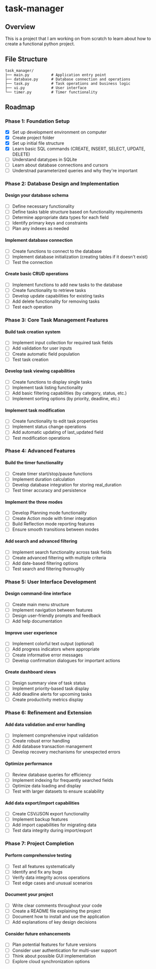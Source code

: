 # task-manager

## Overview

This is a project that I am working on from scratch to learn about how to create a functional python project.

## File Structure

```graphsql
task_manager/
├── main.py          # Application entry point
├── database.py      # Database connection and operations
├── task.py          # Task operations and business logic
├── ui.py            # User interface
└── timer.py         # Timer functionality
```

## Roadmap

### Phase 1: Foundation Setup

- [x] Set up development environment on computer
- [x] Create project folder
- [x] Set up initial file structure
- [x] Learn basic SQL commands (CREATE, INSERT, SELECT, UPDATE, DELETE)
- [ ] Understand datatypes in SQLite
- [ ] Learn about database connections and cursors
- [ ] Understnad parameterized queries and why they're important

### Phase 2: Database Design and Implementation

#### Design your database schema

- [ ] Define necessary functionality
- [ ] Define tasks table structure based on functionality requirements
- [ ] Determine appropriate data types for each field
- [ ] Identify primary keys and constraints
- [ ] Plan any indexes as needed

#### Implement database connection

- [ ] Create functions to connect to the database
- [ ] Implement database initialization (creating tables if it doesn't exist)
- [ ] Test the connection

#### Create basic CRUD operations

- [ ] Implement functions to add new tasks to the database
- [ ] Create functionality to retrieve tasks
- [ ] Develop update capabilities for existing tasks
- [ ] Add delete functionality for removing tasks
- [ ] Test each operation

### Phase 3: Core Task Management Features

#### Build task creation system

- [ ] Implement input collection for required task fields
- [ ] Add validation for user inputs
- [ ] Create automatic field population
- [ ] Test task creation

#### Develop task viewing capabilities

- [ ] Create functions to display single tasks
- [ ] Implement task listing functionality
- [ ] Add basic filtering capabilities (by category, status, etc.)
- [ ] Implement sorting options (by priority, deadline, etc.)

#### Implement task modification

- [ ] Create functionality to edit task properties
- [ ] Implement status change operations
- [ ] Add automatic updating of last_updated field
- [ ] Test modification operations

### Phase 4: Advanced Features

#### Build the timer functionality

- [ ] Create timer start/stop/pause functions
- [ ] Implement duration calculation
- [ ] Develop database integration for storing real_duration
- [ ] Test timer accuracy and persistence

#### Implement the three modes

- [ ] Develop Planning mode functionality
- [ ] Create Action mode with timer integration
- [ ] Build Reflection mode reporting features
- [ ] Ensure smooth transitions between modes

#### Add search and advanced filtering

- [ ] Implement search functionality across task fields
- [ ] Create advanced filtering with multiple criteria
- [ ] Add date-based filtering options
- [ ] Test search and filtering thoroughly

### Phase 5: User Interface Development

#### Design command-line interface

- [ ] Create main menu structure
- [ ] Implement navigation between features
- [ ] Design user-friendly prompts and feedback
- [ ] Add help documentation

#### Improve user experience

- [ ] Implement colorful text output (optional)
- [ ] Add progress indicators where appropriate
- [ ] Create informative error messages
- [ ] Develop confirmation dialogues for important actions

#### Create dashboard views

- [ ] Design summary view of task status
- [ ] Implement priority-based task display
- [ ] Add deadline alerts for upcoming tasks
- [ ] Create productivity metrics display

### Phase 6: Refinement and Extension

#### Add data validation and error handling

- [ ] Implement comprehensive input validation
- [ ] Create robust error handling
- [ ] Add database transaction management
- [ ] Develop recovery mechanisms for unexpected errors

#### Optimize performance

- [ ] Review database queries for efficiency
- [ ] Implement indexing for frequently searched fields
- [ ] Optimize data loading and display
- [ ] Test with larger datasets to ensure scalability

#### Add data export/import capabilities

- [ ] Create CSV/JSON export functionality
- [ ] Implement backup features
- [ ] Add import capabilities for migrating data
- [ ] Test data integrity during import/export

### Phase 7: Project Completion

#### Perform comprehensive testing

- [ ] Test all features systematically
- [ ] Identify and fix any bugs
- [ ] Verify data integrity across operations
- [ ] Test edge cases and unusual scenarios

#### Document your project

- [ ] Write clear comments throughout your code
- [ ] Create a README file explaining the project
- [ ] Document how to install and use the application
- [ ] Add explanations of key design decisions

#### Consider future enhancements

- [ ] Plan potential features for future versions
- [ ] Consider user authentication for multi-user support
- [ ] Think about possible GUI implementation
- [ ] Explore cloud synchronization options